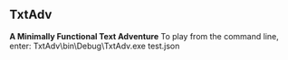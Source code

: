 ## TxtAdv
__A Minimally Functional Text Adventure__
To play from the command line, enter:
TxtAdv\\bin\\Debug\\TxtAdv.exe test.json
